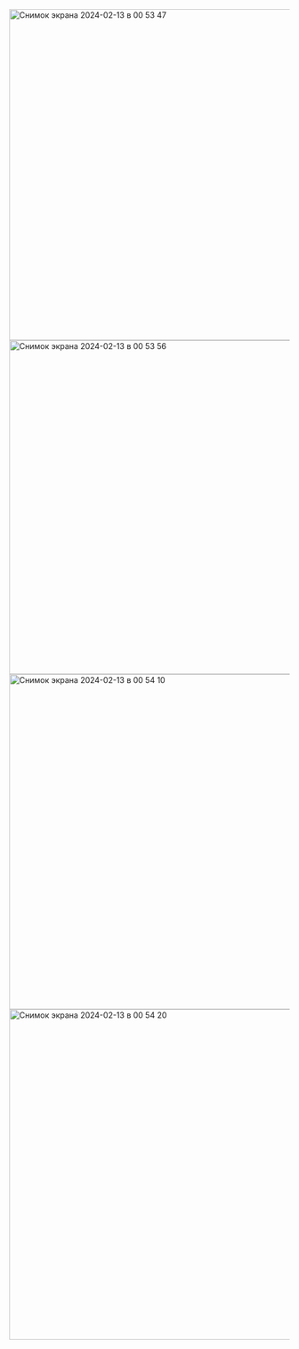 <img width="595" alt="Снимок экрана 2024-02-13 в 00 53 47" src="https://github.com/Donilwel/Route256-2024-/assets/134236921/598da7f2-5ebf-453f-aec7-6b5650dce8ce">
<img width="600" alt="Снимок экрана 2024-02-13 в 00 53 56" src="https://github.com/Donilwel/Route256-2024-/assets/134236921/b468a1b0-4b26-439f-9fd5-dcfd07da96ae">
<img width="602" alt="Снимок экрана 2024-02-13 в 00 54 10" src="https://github.com/Donilwel/Route256-2024-/assets/134236921/c78c0ad5-7851-433a-a901-6d0cfd206964">
<img width="594" alt="Снимок экрана 2024-02-13 в 00 54 20" src="https://github.com/Donilwel/Route256-2024-/assets/134236921/520ee052-1e48-4e7c-8766-8edc7ed9b3f5">
